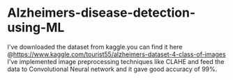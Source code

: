 # Alzheimers-disease-detection-using-ML
I've downloaded the dataset from kaggle.you can find it here @https://www.kaggle.com/tourist55/alzheimers-dataset-4-class-of-images
I've implemented image preprocessing techniques like CLAHE and feed the data to Convolutional Neural network and it gave good accuracy of 99%.
